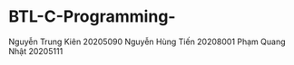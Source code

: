 # BTL-C-Programming-
Nguyễn Trung Kiên 20205090   Nguyễn Hùng Tiến 20208001   Phạm Quang Nhật 20205111
